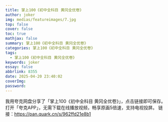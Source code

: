```yaml
---
title: 掌上100《初中全科目 黄冈全优卷》
author: joker
img: medias/featureimages/7.jpg
top: false
cover: false
toc: true
mathjax: false
summary: 掌上100《初中全科目 黄冈全优卷》
categories: 掌上100《初中全科目 黄冈全优卷》
tags:
  - 掌上100《初中全科目 黄冈全优卷》
keywords: joker
essay: false
abbrlink: 8355
date: 2025-04-20 23:40:02
coverImg:
password:
---
```


我用夸克网盘分享了「掌上100《初中全科目 黄冈全优卷》」，点击链接即可保存。打开「夸克APP」，无需下载在线播放视频，畅享原画5倍速，支持电视投屏。
链接：https://pan.quark.cn/s/962ffd21e8b1
